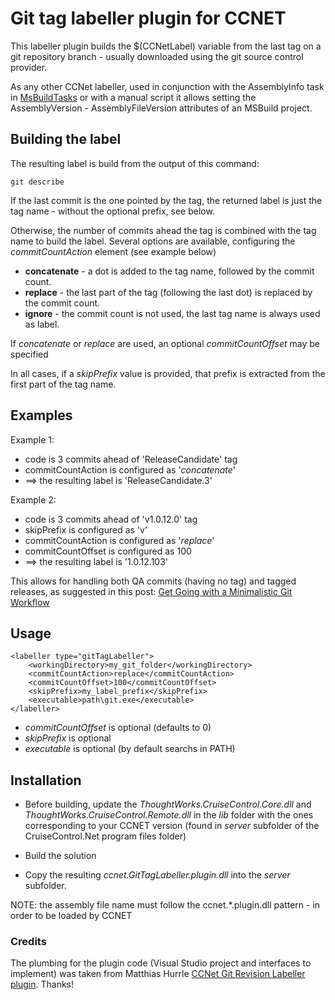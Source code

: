 # Git tag labeller plugin for CCNET  #

This labeller plugin builds the $(CCNetLabel) variable from the last tag on a git repository branch - usually downloaded using the git source control provider.

As any other CCNet labeller, used in conjunction with the AssemblyInfo task in  [MsBuildTasks](https://github.com/loresoft/msbuildtasks) or with a manual script it allows setting the AssemblyVersion - AssemblyFileVersion attributes of an MSBuild project.


## Building the label ##

The resulting label is build from the output of this command:
	
	git describe

If the last commit is the one pointed by the tag, the returned label is just the tag name - without the optional prefix, see below.

Otherwise, the number of commits ahead the tag is combined with the tag name to build the label. Several options are available, configuring the *commitCountAction* element (see example below)

* **concatenate** - a dot is added to the tag name, followed by the commit count.
* **replace** - the last part of the tag (following the last dot) is replaced by the commit count.
* **ignore** - the commit count is not used, the last tag name is always used as label.

If *concatenate* or *replace* are used, an optional *commitCountOffset* may be specified

In all cases, if a *skipPrefix* value is provided, that prefix is extracted from the first part of the tag name.

## Examples ##

Example 1:

* code is 3 commits ahead of 'ReleaseCandidate' tag
* commitCountAction is configured as '*concatenate*'
* ==> the resulting label is 'ReleaseCandidate.3'

Example 2:

* code is 3 commits ahead of 'v1.0.12.0' tag
* skipPrefix is configured as 'v'
* commitCountAction is configured as '*replace*'
* commitCountOffset is configured as 100
* ==> the resulting label is '1.0.12.103'

This allows for handling both QA commits (having no tag) and tagged releases, as suggested in this post: [Get Going with a Minimalistic Git Workflow](http://pampanotes.tercerplaneta.com/2012/07/get-going-with-minimalistic-git.html)

## Usage ##

	<labeller type="gitTagLabeller">
		<workingDirectory>my_git_folder</workingDirectory>
		<commitCountAction>replace</commitCountAction>
		<commitCountOffset>100</commitCountOffset>
		<skipPrefix>my_label_prefix</skipPrefix>
		<executable>path\git.exe</executable>
	</labeller>

* *commitCountOffset* is optional (defaults to 0)
* *skipPrefix* is optional 
* *executable* is optional (by default searchs in PATH)
	
## Installation ##

* Before building, update the *ThoughtWorks.CruiseControl.Core.dll* and *ThoughtWorks.CruiseControl.Remote.dll* in the *lib* folder with the ones corresponding to your CCNET version (found in *server* subfolder of the CruiseControl.Net program files folder)

* Build the solution

* Copy the resulting *ccnet.GitTagLabeller.plugin.dll* into the *server* subfolder.

NOTE: the assembly file name must follow the ccnet.*.plugin.dll pattern - in order to be loaded by CCNET

### Credits ###

The plumbing for the plugin code (Visual Studio project and interfaces to implement) was taken from Matthias Hurrle [CCNet Git Revision Labeller plugin](https://github.com/atzedent/ccnet.GitRevisionLabeller.plugin). Thanks!

